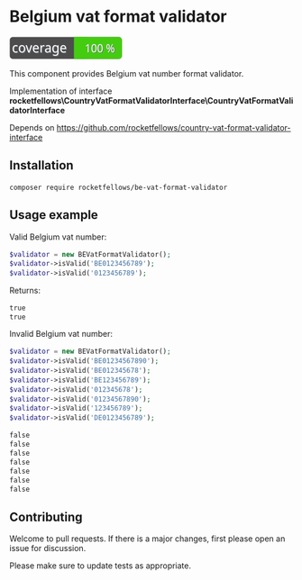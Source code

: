 # Belgium vat format validator

![Code Coverage Badge](./badge.svg)

This component provides Belgium vat number format validator.

Implementation of interface **rocketfellows\CountryVatFormatValidatorInterface\CountryVatFormatValidatorInterface**

Depends on https://github.com/rocketfellows/country-vat-format-validator-interface

## Installation

```shell
composer require rocketfellows/be-vat-format-validator
```

## Usage example

Valid Belgium vat number:

```php
$validator = new BEVatFormatValidator();
$validator->isValid('BE0123456789');
$validator->isValid('0123456789');
```

Returns:

```shell
true
true
```

Invalid Belgium vat number:

```php
$validator = new BEVatFormatValidator();
$validator->isValid('BE01234567890');
$validator->isValid('BE012345678');
$validator->isValid('BE123456789');
$validator->isValid('012345678');
$validator->isValid('01234567890');
$validator->isValid('123456789');
$validator->isValid('DE0123456789');
```

```shell
false
false
false
false
false
false
false
```

## Contributing

Welcome to pull requests. If there is a major changes, first please open an issue for discussion.

Please make sure to update tests as appropriate.
